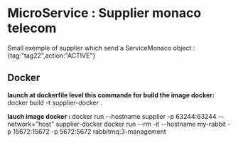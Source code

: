 # MicroService : Supplier monaco telecom

Small exemple of supplier which send a ServiceMonaco object : {tag:"tag22",action:"ACTIVE"}

## Docker

**launch at dockerfile level this commande for build the image docker:**
docker build -t supplier-docker .

**lauch image docker :**
docker run --hostname supplier  -p 63244:63244  --network="host" supplier-docker
docker run --rm -it --hostname my-rabbit -p 15672:15672 -p 5672:5672 rabbitmq:3-management
